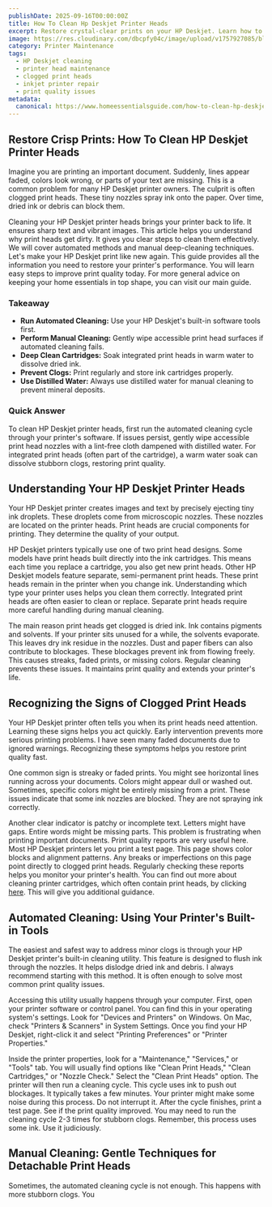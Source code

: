 ```yaml
---
publishDate: 2025-09-16T00:00:00Z
title: How To Clean Hp Deskjet Printer Heads
excerpt: Restore crystal-clear prints on your HP Deskjet. Learn how to clean HP Deskjet printer heads with step-by-step guides, from automated cycles to manual methods.
image: https://res.cloudinary.com/dbcpfy04c/image/upload/v1757927085/blog_image_1757927085_fr0wnd.webp
category: Printer Maintenance
tags:
  - HP Deskjet cleaning
  - printer head maintenance
  - clogged print heads
  - inkjet printer repair
  - print quality issues
metadata:
  canonical: https://www.homeessentialsguide.com/how-to-clean-hp-deskjet-printer-heads
---
```


## Restore Crisp Prints: How To Clean HP Deskjet Printer Heads

Imagine you are printing an important document. Suddenly, lines appear faded, colors look wrong, or parts of your text are missing. This is a common problem for many HP Deskjet printer owners. The culprit is often clogged print heads. These tiny nozzles spray ink onto the paper. Over time, dried ink or debris can block them.

Cleaning your HP Deskjet printer heads brings your printer back to life. It ensures sharp text and vibrant images. This article helps you understand why print heads get dirty. It gives you clear steps to clean them effectively. We will cover automated methods and manual deep-cleaning techniques. Let's make your HP Deskjet print like new again. This guide provides all the information you need to restore your printer's performance. You will learn easy steps to improve print quality today. For more general advice on keeping your home essentials in top shape, you can visit our main guide.

### Takeaway

*   **Run Automated Cleaning:** Use your HP Deskjet's built-in software tools first.
*   **Perform Manual Cleaning:** Gently wipe accessible print head surfaces if automated cleaning fails.
*   **Deep Clean Cartridges:** Soak integrated print heads in warm water to dissolve dried ink.
*   **Prevent Clogs:** Print regularly and store ink cartridges properly.
*   **Use Distilled Water:** Always use distilled water for manual cleaning to prevent mineral deposits.

### Quick Answer

To clean HP Deskjet printer heads, first run the automated cleaning cycle through your printer's software. If issues persist, gently wipe accessible print head nozzles with a lint-free cloth dampened with distilled water. For integrated print heads (often part of the cartridge), a warm water soak can dissolve stubborn clogs, restoring print quality.

## Understanding Your HP Deskjet Printer Heads

Your HP Deskjet printer creates images and text by precisely ejecting tiny ink droplets. These droplets come from microscopic nozzles. These nozzles are located on the printer heads. Print heads are crucial components for printing. They determine the quality of your output.

HP Deskjet printers typically use one of two print head designs. Some models have print heads built directly into the ink cartridges. This means each time you replace a cartridge, you also get new print heads. Other HP Deskjet models feature separate, semi-permanent print heads. These print heads remain in the printer when you change ink. Understanding which type your printer uses helps you clean them correctly. Integrated print heads are often easier to clean or replace. Separate print heads require more careful handling during manual cleaning.

The main reason print heads get clogged is dried ink. Ink contains pigments and solvents. If your printer sits unused for a while, the solvents evaporate. This leaves dry ink residue in the nozzles. Dust and paper fibers can also contribute to blockages. These blockages prevent ink from flowing freely. This causes streaks, faded prints, or missing colors. Regular cleaning prevents these issues. It maintains print quality and extends your printer's life.

## Recognizing the Signs of Clogged Print Heads

Your HP Deskjet printer often tells you when its print heads need attention. Learning these signs helps you act quickly. Early intervention prevents more serious printing problems. I have seen many faded documents due to ignored warnings. Recognizing these symptoms helps you restore print quality fast.

One common sign is streaky or faded prints. You might see horizontal lines running across your documents. Colors might appear dull or washed out. Sometimes, specific colors might be entirely missing from a print. These issues indicate that some ink nozzles are blocked. They are not spraying ink correctly.

Another clear indicator is patchy or incomplete text. Letters might have gaps. Entire words might be missing parts. This problem is frustrating when printing important documents. Print quality reports are very useful here. Most HP Deskjet printers let you print a test page. This page shows color blocks and alignment patterns. Any breaks or imperfections on this page point directly to clogged print heads. Regularly checking these reports helps you monitor your printer's health. You can find out more about cleaning printer cartridges, which often contain print heads, by clicking [here](https://homeessentialsguide.com/how-to-clean-printer-cartridge). This will give you additional guidance.

## Automated Cleaning: Using Your Printer's Built-in Tools

The easiest and safest way to address minor clogs is through your HP Deskjet printer's built-in cleaning utility. This feature is designed to flush ink through the nozzles. It helps dislodge dried ink and debris. I always recommend starting with this method. It is often enough to solve most common print quality issues.

Accessing this utility usually happens through your computer. First, open your printer software or control panel. You can find this in your operating system's settings. Look for "Devices and Printers" on Windows. On Mac, check "Printers & Scanners" in System Settings. Once you find your HP Deskjet, right-click it and select "Printing Preferences" or "Printer Properties."

Inside the printer properties, look for a "Maintenance," "Services," or "Tools" tab. You will usually find options like "Clean Print Heads," "Clean Cartridges," or "Nozzle Check." Select the "Clean Print Heads" option. The printer will then run a cleaning cycle. This cycle uses ink to push out blockages. It typically takes a few minutes. Your printer might make some noise during this process. Do not interrupt it. After the cycle finishes, print a test page. See if the print quality improved. You may need to run the cleaning cycle 2-3 times for stubborn clogs. Remember, this process uses some ink. Use it judiciously.

## Manual Cleaning: Gentle Techniques for Detachable Print Heads

Sometimes, the automated cleaning cycle is not enough. This happens with more stubborn clogs. You